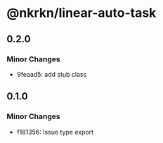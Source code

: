 # @nkrkn/linear-auto-task

## 0.2.0

### Minor Changes

- 9feaad5: add stub class

## 0.1.0

### Minor Changes

- f181356: Issue type export
